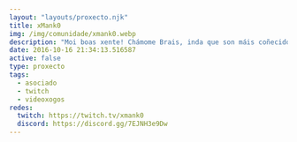 ```yaml
---
layout: "layouts/proxecto.njk"
title: xMank0
img: /img/comunidade/xmank0.webp
description: "Moi boas xente! Chámome Brais, inda que son máis coñecido como xManko. O meu maior pasatempo é xogar a videoxogos con amigos, así que iso será o que atoparedes maioritariamente na miña canle. Espero que vos animedes a acompañarme nesta aventura audiovisual, vémonos! <3"
date: 2016-10-16 21:34:13.516587
active: false
type: proxecto
tags:
  - asociado
  - twitch
  - videoxogos
redes:
  twitch: https://twitch.tv/xmank0
  discord: https://discord.gg/7EJNH3e9Dw
---
```

